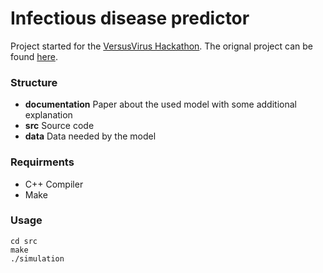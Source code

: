 # Infectious disease predictor

Project started for the [VersusVirus Hackathon](https://www.versusvirus.ch/). The orignal project can be found [here](https://github.com/menora93/versusvirus).


### Structure

* **documentation** Paper about the used model with some additional explanation
* **src** Source code
* **data** Data needed by the model


### Requirments

* C++ Compiler
* Make

### Usage

	cd src
   	make
   	./simulation
